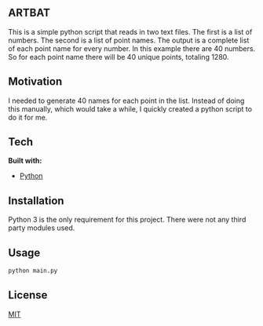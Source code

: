 ## ARTBAT
This is a simple python script that reads in two text files. The first is a list of numbers. The second is a list of point names. The output is a complete list of each point name for every number. In this example there are 40 numbers. So for each point name there will be 40 unique points, totaling 1280.

## Motivation
I needed to generate 40 names for each point in the list. Instead of doing this manually, which would take a while, I quickly created a python script to do it for me.

## Tech
<b>Built with:</b>
- [Python](https://www.python.org/)

## Installation
Python 3 is the only requirement for this project. There were not any third party modules used.

## Usage

```bash
python main.py
```

## License
[MIT](https://choosealicense.com/licenses/mit/)

